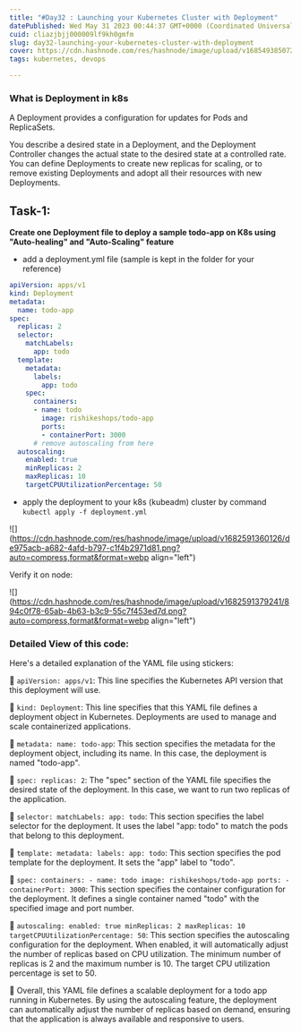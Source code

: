 ```yaml
---
title: "#Day32 : Launching your Kubernetes Cluster with Deployment"
datePublished: Wed May 31 2023 00:44:37 GMT+0000 (Coordinated Universal Time)
cuid: cliazjbjj000009lf9kh0gmfm
slug: day32-launching-your-kubernetes-cluster-with-deployment
cover: https://cdn.hashnode.com/res/hashnode/image/upload/v1685493850725/8a10501f-af80-43db-8b13-4ff425b0db00.png
tags: kubernetes, devops

---
```


### What is Deployment in k8s

A Deployment provides a configuration for updates for Pods and ReplicaSets.

You describe a desired state in a Deployment, and the Deployment Controller changes the actual state to the desired state at a controlled rate. You can define Deployments to create new replicas for scaling, or to remove existing Deployments and adopt all their resources with new Deployments.

## Task-1:

**Create one Deployment file to deploy a sample todo-app on K8s using "Auto-healing" and "Auto-Scaling" feature**

* add a deployment.yml file (sample is kept in the folder for your reference)
    

```yaml
apiVersion: apps/v1
kind: Deployment
metadata:
  name: todo-app
spec:
  replicas: 2
  selector:
    matchLabels:
      app: todo
  template:
    metadata:
      labels:
        app: todo
    spec:
      containers:
      - name: todo
        image: rishikeshops/todo-app
        ports:
        - containerPort: 3000
      # remove autoscaling from here
  autoscaling:
    enabled: true
    minReplicas: 2
    maxReplicas: 10
    targetCPUUtilizationPercentage: 50
```

* apply the deployment to your k8s (kubeadm) cluster by command `kubectl apply -f deployment.yml`
    

![](https://cdn.hashnode.com/res/hashnode/image/upload/v1682591360126/de975acb-a682-4afd-b797-c1f4b2971d81.png?auto=compress,format&format=webp align="left")

Verify it on node:

![](https://cdn.hashnode.com/res/hashnode/image/upload/v1682591379241/894c0f78-65ab-4b63-b3c9-55c7f453ed7d.png?auto=compress,format&format=webp align="left")

### **Detailed View of this code:**

Here's a detailed explanation of the YAML file using stickers:

🔄 `apiVersion: apps/v1`: This line specifies the Kubernetes API version that this deployment will use.

📌 `kind: Deployment`: This line specifies that this YAML file defines a deployment object in Kubernetes. Deployments are used to manage and scale containerized applications.

📝 `metadata: name: todo-app`: This section specifies the metadata for the deployment object, including its name. In this case, the deployment is named "todo-app".

📝 `spec: replicas: 2`: The "spec" section of the YAML file specifies the desired state of the deployment. In this case, we want to run two replicas of the application.

🔎 `selector: matchLabels: app: todo`: This section specifies the label selector for the deployment. It uses the label "app: todo" to match the pods that belong to this deployment.

📝 `template: metadata: labels: app: todo`: This section specifies the pod template for the deployment. It sets the "app" label to "todo".

📝 `spec: containers: - name: todo image: rishikeshops/todo-app ports: - containerPort: 3000`: This section specifies the container configuration for the deployment. It defines a single container named "todo" with the specified image and port number.

📝 `autoscaling: enabled: true minReplicas: 2 maxReplicas: 10 targetCPUUtilizationPercentage: 50`: This section specifies the autoscaling configuration for the deployment. When enabled, it will automatically adjust the number of replicas based on CPU utilization. The minimum number of replicas is 2 and the maximum number is 10. The target CPU utilization percentage is set to 50.

🚀 Overall, this YAML file defines a scalable deployment for a todo app running in Kubernetes. By using the autoscaling feature, the deployment can automatically adjust the number of replicas based on demand, ensuring that the application is always available and responsive to users.